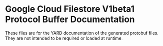 # Google Cloud Filestore V1beta1 Protocol Buffer Documentation

These files are for the YARD documentation of the generated protobuf files.
They are not intended to be required or loaded at runtime.

